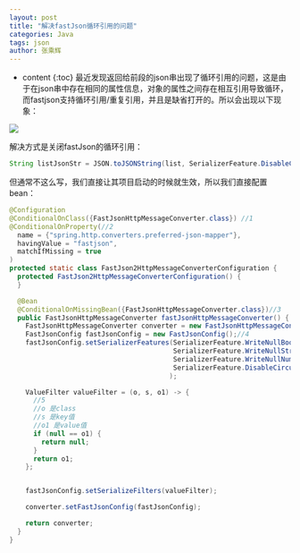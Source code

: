 ```yaml
---
layout: post
title: "解决fastJson循环引用的问题"
categories: Java
tags: json
author: 张乘辉
---
```


* content
{:toc}
最近发现返回给前段的json串出现了循环引用的问题，这是由于在json串中存在相同的属性信息，对象的属性之间存在相互引用导致循环，而fastjson支持循环引用/重复引用，并且是缺省打开的。所以会出现以下现象：

![](https://gitee.com/objcoding/md-picture/raw/master/img/json.jpg)









解决方式是关闭fastJson的循环引用：

```java
String listJsonStr = JSON.toJSONString(list, SerializerFeature.DisableCircularReferenceDetect);
```

但通常不这么写，我们直接让其项目启动的时候就生效，所以我们直接配置bean：

```java
@Configuration
@ConditionalOnClass({FastJsonHttpMessageConverter.class}) //1
@ConditionalOnProperty(//2
  name = {"spring.http.converters.preferred-json-mapper"},
  havingValue = "fastjson",
  matchIfMissing = true
)
protected static class FastJson2HttpMessageConverterConfiguration {
  protected FastJson2HttpMessageConverterConfiguration() {
  }

  @Bean
  @ConditionalOnMissingBean({FastJsonHttpMessageConverter.class})//3
  public FastJsonHttpMessageConverter fastJsonHttpMessageConverter() {
    FastJsonHttpMessageConverter converter = new FastJsonHttpMessageConverter();
    FastJsonConfig fastJsonConfig = new FastJsonConfig();//4
    fastJsonConfig.setSerializerFeatures(SerializerFeature.WriteNullBooleanAsFalse,
                                         SerializerFeature.WriteNullStringAsEmpty,
                                         SerializerFeature.WriteNullNumberAsZero,
                                         SerializerFeature.DisableCircularReferenceDetect
                                        );

    ValueFilter valueFilter = (o, s, o1) -> {
      //5
      //o 是class
      //s 是key值
      //o1 是value值
      if (null == o1) {
        return null;
      }
      return o1;
    };


    fastJsonConfig.setSerializeFilters(valueFilter);

    converter.setFastJsonConfig(fastJsonConfig);

    return converter;
  }
}
```

